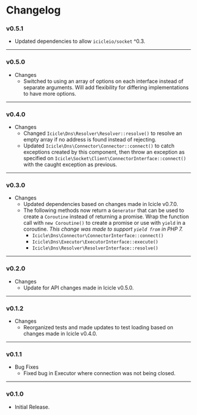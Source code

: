 # Changelog

### v0.5.1

- Updated dependencies to allow `icicleio/socket` ^0.3.

---

### v0.5.0

- Changes
    - Switched to using an array of options on each interface instead of separate arguments. Will add flexibility for differing implementations to have more options.

---

### v0.4.0

- Changes
    - Changed `Icicle\Dns\Resolver\Resolver::resolve()` to resolve an empty array if no address is found instead of rejecting.
    - Updated `Icicle\Dns\Connector\Connector::connect()` to catch exceptions created by this component, then throw an exception as specified on `Icicle\Socket\Client\ConnectorInterface::connect()` with the caught exception as previous.

---

### v0.3.0

- Changes
    - Updated dependencies based on changes made in Icicle v0.7.0.
    - The following methods now return a `Generator` that can be used to create a `Coroutine` instead of returning a promise. Wrap the function call with `new Coroutine()` to create a promise or use with `yield` in a coroutine. *This change was made to support `yield from` in PHP 7.*
        - `Icicle\Dns\Connector\ConnectorInterface::connect()`
        - `Icicle\Dns\Executor\ExecutorInterface::execute()`
        - `Icicle\Dns\Resolver\ResolverInterface::resolve()`

---

### v0.2.0

- Changes
    - Update for API changes made in Icicle v0.5.0.

---

### v0.1.2

- Changes
    - Reorganized tests and made updates to test loading based on changes made in Icicle v0.4.0.

---

### v0.1.1

- Bug Fixes
    - Fixed bug in Executor where connection was not being closed.

---

### v0.1.0

- Initial Release.
